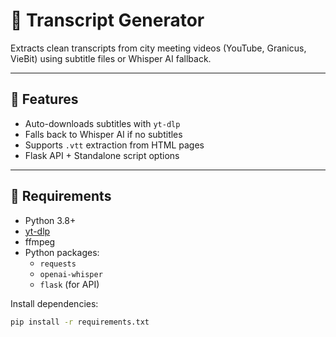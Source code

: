# 📝 Transcript Generator

Extracts clean transcripts from city meeting videos (YouTube, Granicus, VieBit) using subtitle files or Whisper AI fallback.

---

## 🚀 Features

- Auto-downloads subtitles with `yt-dlp`
- Falls back to Whisper AI if no subtitles
- Supports `.vtt` extraction from HTML pages
- Flask API + Standalone script options

---

## 🔧 Requirements

- Python 3.8+
- [yt-dlp](https://github.com/yt-dlp/yt-dlp)
- ffmpeg
- Python packages:
  - `requests`
  - `openai-whisper`
  - `flask` (for API)

Install dependencies:
```bash
pip install -r requirements.txt